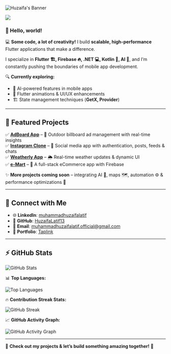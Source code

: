![Huzaifa's Banner](https://readme-typing-svg.herokuapp.com?font=Fira+Code&size=25&duration=3000&pause=1000&color=00A8E8&background=000000&center=true&vCenter=true&width=800&lines=🚀+Flutter+App+Developer...;💙+Building+Scalable+Mobile+Apps...;🔥+Let's+Create+Something+Amazing...)


[<img src="https://github.com/user-attachments/assets/ae2cd31b-0cae-4bf1-9542-977cfe0f3913"/>](https://github.com/HuzaifaLatif13)  

### 👋 Hello, world!  

💻 **Some code, a lot of creativity!** I build **scalable, high-performance** Flutter applications that make a difference.  

I specialize in **Flutter 🏗️, Firebase 🔥, .NET 💻, Kotlin 📱, AI 🤖**, and I’m constantly pushing the boundaries of mobile app development.  

🔍 **Currently exploring:**  
- 🤖 AI-powered features in mobile apps  
- 🎨 Flutter animations & UI/UX enhancements  
- 🏗️ State management techniques (**GetX, Provider**)  

---

## 🚀 Featured Projects  
✅ **[AdBoard App](https://github.com/HuzaifaLatif13)** – 🏢 Outdoor billboard ad management with real-time insights  
✅ **[Instagram Clone](https://github.com/HuzaifaLatif13/Flutter-App-Development/tree/main/Instagram%20Clone)** – 📸 Social media app with authentication, posts, feeds & chats  
✅ **[Weatherly App](https://github.com/HuzaifaLatif13/Flutter-App-Development/tree/main/Weatherly)** – 🌦️ Real-time weather updates & dynamic UI  
✅ **[e-Mart](https://github.com/HuzaifaLatif13/Flutter-App-Development/tree/main/e_mart)** – 🛒 A full-stack eCommerce app with Firebase  

✨ **More projects coming soon** – integrating AI 🤖, maps 🗺️, automation ⚙️ & performance optimizations 🚀  

---

## 🔗 Connect with Me  
- 🌐 **LinkedIn**: [muhammadhuzaifalatif](https://www.linkedin.com/in/muhammadhuzaifalatif)  
- 📂 **GitHub**: [HuzaifaLatif13](https://github.com/HuzaifaLatif13)  
- 📧 **Email**: muhammadhuzaifalatif.official@gmail.com  
- 🔗 **Portfolio**: [Taplink](https://taplink.cc/huzaifalatif13)  

---

## ⚡ GitHub Stats  

![GitHub Stats](https://github-readme-stats-sigma-five.vercel.app/api?username=HuzaifaLatif13&show_icons=true&theme=blueberry&count_private=true&bg_color=000000&text_color=00A8E8&title_color=00C8FF)  

📊 **Top Languages:**  

![Top Languages](https://github-readme-stats-sigma-five.vercel.app/api/top-langs/?username=HuzaifaLatif13&layout=compact&theme=blueberry&bg_color=000000&text_color=00A8E8&title_color=00C8FF)  

🔥 **Contribution Streak Stats:**  

![GitHub Streak](https://streak-stats.demolab.com?user=HuzaifaLatif13&theme=dark&background=000000&border=00C8FF&ring=00A8E8&currStreakNum=00A8E8&sideNums=00C8FF)  

📈 **GitHub Activity Graph:**  

![GitHub Activity Graph](https://github-readme-activity-graph.vercel.app/graph?username=HuzaifaLatif13&bg_color=000000&color=00A8E8&line=00C8FF&point=FFFFFF&area=true&area_color=00A8E8)  

---
🚀 **Check out my projects & let’s build something amazing together!** 💙
